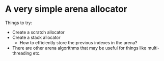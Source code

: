 # A very simple arena allocator

Things to try:
- Create a scratch allocator
- Create a stack allocator
    - How to efficiently store the previous indexes in the arena?
- There are other arena algorithms that may be useful for things like multi-threading etc.
